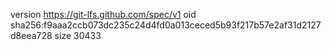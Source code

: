 version https://git-lfs.github.com/spec/v1
oid sha256:f9aaa2ccb073dc235c24d4fd0a013ceced5b93f217b57e2af31d2127d8eea728
size 30433
